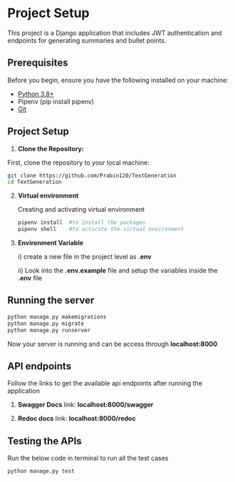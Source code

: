 # Project Setup

This project is a Django application that includes JWT authentication and endpoints for generating summaries and bullet points.

## Prerequisites

Before you begin, ensure you have the following installed on your machine:

- [Python 3.8+](https://www.python.org/downloads/)
- Pipenv (pip install pipenv)
- [Git](https://git-scm.com/)

## Project Setup

   1. **Clone the Repository:**

   First, clone the repository to your local machine:

   ```bash
   git clone https://github.com/Prabin120/TextGeneration
   cd TextGeneration
   ```

2. **Virtual environment**
   
   Creating and activating virtual environment
    ```bash
    pipenv install  #to install the packages
    pipenv shell    #to acticate the virtual environment
    ```

3. **Environment Variable**

   i) create a new file in the project level as **.env**
   
   ii) Look into the **.env.example** file and setup the variables inside the **.env** file




## Running the server

``` bash
python manage.py makemigrations
python manage.py migrate
python manage.py runserver
```

Now your server is running and can be access through **localhost:8000**

## API endpoints

Follow the links to get the available api endpoints after running the application

1. **Swagger Docs**
link: **localhost:8000/swagger**

2. **Redoc docs**
link: **localhost:8000/redoc**


## Testing the APIs

Run the below code in terminal to run all the test cases
``` bash
python manage.py test
```